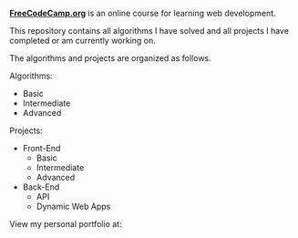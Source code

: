 [**FreeCodeCamp.org**](http://freecodecamp.org) is an online course for learning web development.


This repository contains all algorithms I have solved and all projects I have completed or am currently working on.

The algorithms and projects are organized as follows.

Algorithms: 
  * Basic
  * Intermediate
  * Advanced

Projects:
  * Front-End
    * Basic
    * Intermediate
    * Advanced
  * Back-End
    * API
    * Dynamic Web Apps



View my personal portfolio at: <portfolio>
